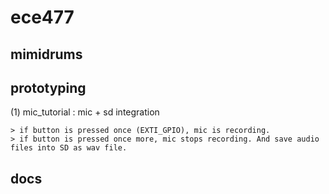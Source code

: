 # ece477

## mimidrums

## prototyping
(1) mic_tutorial : mic + sd integration

    > if button is pressed once (EXTI_GPIO), mic is recording.
    > if button is pressed once more, mic stops recording. And save audio files into SD as wav file.

## docs
